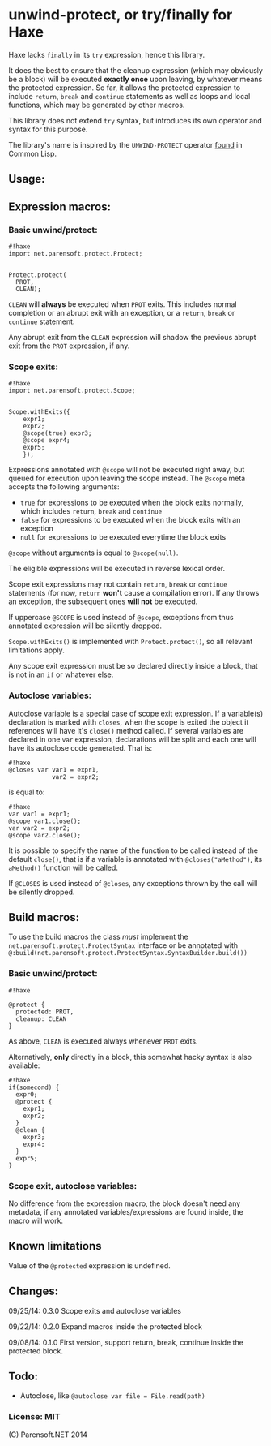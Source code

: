# unwind-protect, or try/finally for Haxe

Haxe lacks ```finally``` in its ```try``` expression, hence this library.

It does the best to ensure that the cleanup expression (which may obviously be
a block) will be executed **exactly once** upon leaving, by whatever means
the protected expression. So far, it allows the protected expression to include
```return```, ```break``` and ```continue``` statements as well as loops and
local functions, which may be generated by other macros.

This library does not extend ```try``` syntax, but
introduces its own operator and syntax
for this purpose.

The library's name is inspired by the 
```UNWIND-PROTECT``` operator
[found](http://www.lispworks.com/documentation/lw50/CLHS/Body/s_unwind.htm#unwind-protect) in Common Lisp.


## Usage:

## Expression macros:

### Basic unwind/protect:

```
#!haxe
import net.parensoft.protect.Protect;


Protect.protect(
  PROT,
  CLEAN);
```

```CLEAN``` will **always** be executed when ```PROT``` exits. This includes normal completion or
an abrupt exit with an exception, or a ```return```, ```break``` or ```continue``` statement.


Any abrupt exit from the ```CLEAN``` expression will shadow the previous abrupt exit from the ```PROT```
expression, if any.



### Scope exits:

```
#!haxe
import net.parensoft.protect.Scope;


Scope.withExits({
    expr1;
    expr2;
    @scope(true) expr3;
    @scope expr4;
    expr5;
    });
```

Expressions annotated with ```@scope``` will not be executed right away, but queued for execution
upon leaving the scope instead. The ```@scope``` meta accepts the following arguments:

* ```true``` for expressions to be executed when the block exits normally, which includes ```return```,
  ```break``` and ```continue```
* ```false``` for expressions to be executed when the block exits with an exception
* ```null``` for expressions to be executed everytime the block exits

```@scope``` without arguments is equal to ```@scope(null)```.

The eligible expressions will be executed in reverse lexical order.

Scope exit expressions may not contain ```return```, ```break``` or ```continue``` statements
(for now, ```return``` **won't** cause a compilation error). If any throws an exception, the subsequent
ones **will not** be executed.

If uppercase ```@SCOPE``` is used instead of ```@scope```, exceptions from thus annotated expression
will be silently dropped.

```Scope.withExits()``` is implemented with ```Protect.protect()```, so all relevant limitations apply.

Any scope exit expression must be so declared directly inside a block, that is not in an ```if``` or whatever
else.

### Autoclose variables:

Autoclose variable is a special case of scope exit expression. If a variable(s) declaration is marked with
```closes```, when the scope is exited the object it references will have it's ```close()``` method
called. If several variables are declared in one ```var``` expression, declarations will be split and each
one will have its autoclose code generated. That is:
```
#!haxe
@closes var var1 = expr1,
            var2 = expr2;
```
is equal to:
```
#!haxe
var var1 = expr1;
@scope var1.close();
var var2 = expr2;
@scope var2.close();
```

It is possible to specify the name of the function to be called instead of the default ```close()```, that is
if a variable is annotated with ```@closes("aMethod")```, its ```aMethod()``` function will be called.

If ```@CLOSES``` is used instead of ```@closes```, any exceptions thrown by the call will be silently dropped.

## Build macros:

To use the build macros the class _must_ implement the ```net.parensoft.protect.ProtectSyntax```
interface or be annotated with ```@:build(net.parensoft.protect.ProtectSyntax.SyntaxBuilder.build())```

### Basic unwind/protect:

```
#!haxe

@protect {
  protected: PROT,
  cleanup: CLEAN
}

```
As above, ```CLEAN``` is executed always whenever ```PROT``` exits.

Alternatively, **only** directly in a block, this somewhat hacky syntax is also available:
```
#!haxe
if(somecond) {
  expr0;
  @protect {
    expr1;
    expr2;
  }
  @clean {
    expr3;
    expr4;
  }
  expr5;
}
```

### Scope exit, autoclose variables:

No difference from the expression macro, the block doesn't need any metadata, if any annotated 
variables/expressions are found inside, the macro will work.

## Known limitations

Value of the ```@protected``` expression is undefined.

## Changes:

09/25/14: 0.3.0 Scope exits and autoclose variables

09/22/14: 0.2.0 Expand macros inside the protected block

09/08/14: 0.1.0 First version, support return, break, continue
inside the protected block.

## Todo:

* Autoclose, like ```@autoclose var file = File.read(path)```

### License: MIT

(C) Parensoft.NET 2014
